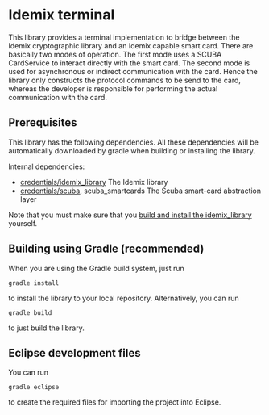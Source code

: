 # Idemix terminal

This library provides a terminal implementation to bridge between the Idemix 
cryptographic library and an Idemix capable smart card. There are basically
two modes of operation. The first mode uses a SCUBA CardService to interact
directly with the smart card. The second mode is used for asynchronous or
indirect communication with the card. Hence the library only constructs the
protocol commands to be send to the card, whereas the developer is responsible
for performing the actual communication with the card.


## Prerequisites

This library has the following dependencies.  All these dependencies will be automatically downloaded by gradle when building or installing the library.

Internal dependencies:

 * [credentials/idemix_library](https://github.com/credentials/idemix_library) The Idemix library
 * [credentials/scuba](https://github.com/credentials/scuba/), scuba_smartcards The Scuba smart-card abstraction layer

Note that you must make sure that you [build and install the idemix_library](https://github.com/credentials/idemix_library/) yourself.

## Building using Gradle (recommended)

When you are using the Gradle build system, just run

    gradle install

to install the library to your local repository. Alternatively, you can run

    gradle build

to just build the library.

## Eclipse development files

You can run

    gradle eclipse

to create the required files for importing the project into Eclipse.
